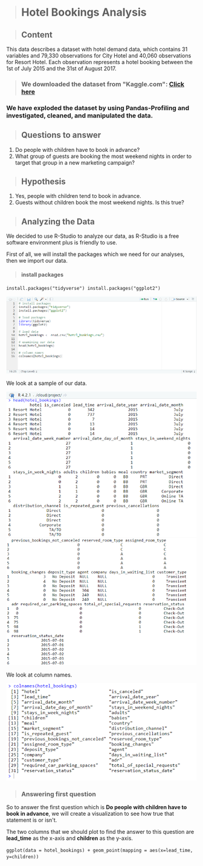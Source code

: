 > # Hotel Bookings Analysis

> ## Content
This data describes a dataset with hotel demand data, which contains 31 variables and 79,330 observations for City Hotel and 40,060 observations for Resort Hotel. Each observation represents a hotel booking between the 1st of July 2015 and the 31st of August 2017.

> ### We downloaded the dataset from "Kaggle.com": [Click here](https://www.kaggle.com/datasets/mojtaba142/hotel-booking)

### We have exploded the dataset by using Pandas-Profiling and investigated, cleaned, and manipulated the data.

> ## Questions to answer
1. Do people with children have to book in advance?
2. What group of guests are booking the most weekend nights in order to target that group in a new marketing campaign?

> ## Hypothesis
1. Yes, people with children tend to book in advance.
2. Guests without children book the most weekend nights. Is this true?


> ## Analyzing the Data

We decided to use R-Studio to analyze our data, as R-Studio is a free software environment plus is friendly to use.

First of all, we will install the packages which we need for our analyses, then we import our data.

> #### install packages

`install.packages("tidyverse")
install.packages("ggplot2")`


![](images/image-1.png)

We look at a sample of our data.

![](images/image-2.png) 
![](images/image-3.png)

We look at column names.

![](images/image-4.png)


> ### Answering first question

So to answer the first question which is **Do people with children have to book in advance**, we will create a visualization to see how true that statement is or isn't.

The two columns that we should plot to find the answer to this question are **lead_time** as the x-axis and **children** as the y-axis.

`ggplot(data = hotel_bookings) + geom_point(mapping = aes(x=lead_time, y=children))`


